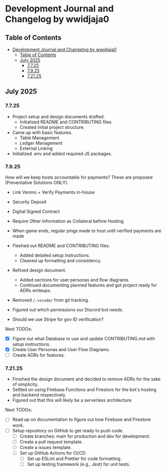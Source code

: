 # Development Journal and Changelog by wwidjaja0

## Table of Contents

- [Development Journal and Changelog by wwidjaja0](#development-journal-and-changelog-by-wwidjaja0)
  - [Table of Contents](#table-of-contents)
  - [July 2025](#july-2025)
    - [7.7.25](#7725)
    - [7.9.25](#7925)
    - [7.21.25](#72125)

## July 2025

### 7.7.25

- Project setup and design documents drafted.
  - Initialized README and CONTRIBUTING files.
  - Created initial project structure.
- Came up with basic features.
  - Table Management
  - Ledger Management
  - External Linking
- Initialized .env and added required JS packages.

### 7.9.25

How will we keep hosts accountable for payments? These are proposed (Preventative Solutions ONLY).

- Link Venmo + Verify Payments in-house
- Security Deposit
- Digital Signed Contract
- Require Other Information as Collateral before Hosting
- When game ends, regular pings made to host until verified payments are made

- Fleshed out README and CONTRIBUTING files.
  - Added detailed setup instructions.
  - Cleaned up formatting and consistency.
- Refined design document.
  - Added sections for user personas and flow diagrams.
  - Continued documenting planned features and got project ready for ADRs writeups.
- Removed `/.vscode/` from git tracking.
- Figured out which permissions our Discord bot needs.
- Should we use Stripe for gov ID verification?

Next TODOs:

- [x] Figure out what Database to use and update CONTRIBUTING.md with setup instructions.
- [x] Create User Personas and User Flow Diagrams.
- [ ] Create ADRs for features.

### 7.21.25

- Finished the design document and decided to remove ADRs for the sake of simplicity.
- Settled on using Firebase Functions and Firestore for the bot's hosting and backend respectively.
- Figured out that this will likely be a serverless architecture.

Next TODOs:

- [ ] Read up on documentation to figure out how Firebase and Firestore work.
- [ ] Setup repository on GitHub to get ready to push code.
  - [ ] Create branches: main for production and dev for development.
  - [ ] Create a pull request template.
  - [ ] Create a issues template.
  - [ ] Set up GitHub Actions for CI/CD.
    - [ ] Set up ESLint and Prettier for code formatting.
    - [ ] Set up testing framework (e.g., Jest) for unit tests.
